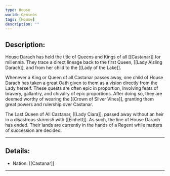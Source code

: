 ```yaml
---
type: House
world: Geminos
tags: [House]
description: ""
---
```


## Description:

House Darach has held the title of Queens and Kings of all [[Castanar]] for millennia. They trace a direct lineage back to the first Queen, [[Lady Aisling Darach]], and from her child to the [[Lady of the Lake]]. 

Whenever a King or Queen of all Castanar passes away, one child of House Darach has taken a great Oath given to them as a vision directly from the Lady herself. These quests are often epic in proportion, involving feats of bravery, gallantry, and chivalry of epic proportions. After doing so, they are deemed worthy of wearing the [[Crown of Silver Vines]], granting them great powers and rulership over Castanar.

The Last Queen of All Castanar, [[Lady Ciara]], passed away without an heir in a disastrous skirmish with [[Einhett]]. As such, the line of House Darach has ended. Their lands are currently in the hands of a Regent while matters of succession are decided. 


---
## Details:
- Nation: [[Castanar]]

---




